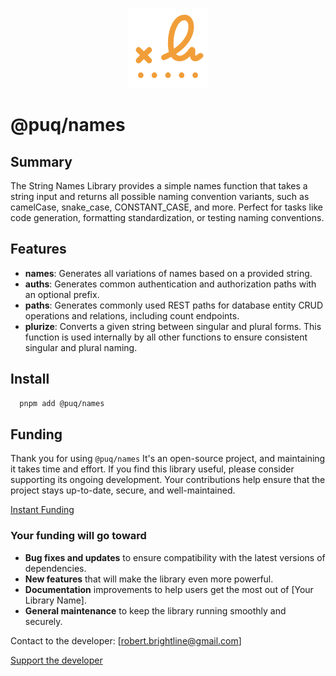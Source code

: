 <p align="center">
  <img src="https://raw.githubusercontent.com/rbrightline/puq/refs/heads/main/libs/names/favicon.png" alt="Logo" />
</p>

# @puq/names

## Summary

The String Names Library provides a simple names function that takes a string input and returns all possible naming convention variants, such as camelCase, snake_case, CONSTANT_CASE, and more. Perfect for tasks like code generation, formatting standardization, or testing naming conventions.

## Features

- **names**: Generates all variations of names based on a provided string.
- **auths**: Generates common authentication and authorization paths with an optional prefix.
- **paths**: Generates commonly used REST paths for database entity CRUD operations and relations, including count endpoints.
- **plurize**: Converts a given string between singular and plural forms. This function is used internally by all other functions to ensure consistent singular and plural naming.

## Install

```bash
  pnpm add @puq/names
```

## Funding

Thank you for using `@puq/names` It's an open-source project, and maintaining it takes time and effort. If you find this library useful, please consider supporting its ongoing development. Your contributions help ensure that the project stays up-to-date, secure, and well-maintained.

[Instant Funding](https://cash.app/$puqlib)

### Your funding will go toward

- **Bug fixes and updates** to ensure compatibility with the latest versions of dependencies.
- **New features** that will make the library even more powerful.
- **Documentation** improvements to help users get the most out of [Your Library Name].
- **General maintenance** to keep the library running smoothly and securely.

Contact to the developer: [robert.brightline@gmail.com]

[Support the developer](https://cash.app/$puqlib)
